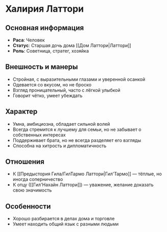 # Халирия Латтори

## Основная информация
- **Раса**: Человек
- **Статус**: Старшая дочь дома [[Дом Латтори|Латтори]]
- **Роль**: Советница, стратег, хозяйка

## Внешность и манеры
- Стройная, с выразительными глазами и уверенной осанкой
- Одевается со вкусом, но не броско
- Взгляд проницательный, часто с лёгкой улыбкой
- Говорит чётко, умеет убеждать

## Характер
- Умна, амбициозна, обладает сильной волей
- Всегда стремится к лучшему для семьи, но не забывает о собственных интересах
- Поддерживает брата, но не всегда разделяет его взгляды
- Способна на хитрость и дипломатичность

## Отношения
- К [[Предыстория Гила/ГилТармо Латтори|Гил'Тармо]] — тёплые, но иногда соперничество
- К отцу ([[Гил'Нахайн Латтори]]) — уважение, желание доказать свою значимость

## Особенности
- Хорошо разбирается в делах дома и торговле
- Умеет находить общий язык с разными людьми 